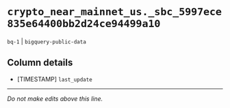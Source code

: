 # `crypto_near_mainnet_us._sbc_5997ece835e64400bb2d24ce94499a10`
`bq-1` | `bigquery-public-data`

## Column details
* [TIMESTAMP] `last_update`

-------------------------------------------------------------------------------
*Do not make edits above this line.*
